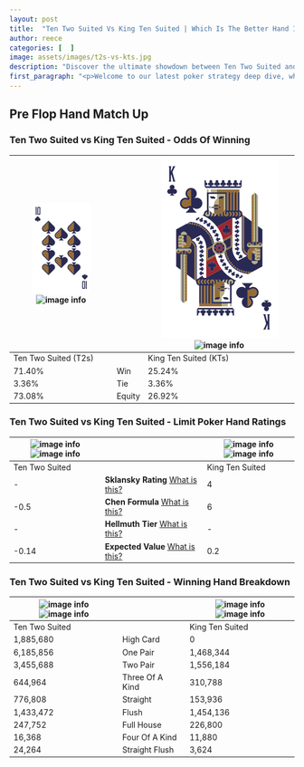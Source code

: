 ```yaml
---
layout: post
title:  "Ten Two Suited Vs King Ten Suited | Which Is The Better Hand In Poker? A Complete Guide"
author: reece
categories: [  ]
image: assets/images/t2s-vs-kts.jpg
description: "Discover the ultimate showdown between Ten Two Suited and King Ten Suited in poker! Uncover the odds, strategies, and scenarios where one hand triumphs over the other. Get ready to up your poker game with this thrilling analysis."
first_paragraph: "<p>Welcome to our latest poker strategy deep dive, where we're pitting two distinct hands against each other in a high-stakes showdown: Ten Two Suited vs King Ten Suited.</p><p>In the dynamic world of poker, every decision counts, and knowing which hand holds the upper hand is key to your success at the table.</p><p>In this article, we'll dissect these two hands, explore the scenarios where one dominates the other, and equip you with the knowledge to make strategic choices that can tip the odds in your favor.</p><p>Get ready to unravel the intriguing dynamics of these poker hands and elevate your game to new heights.</p>"
---
```




[comment]: # (sp0)

## Pre Flop Hand Match Up

<div class="table hand-ratings" markdown="1"> 



### Ten Two Suited vs King Ten Suited - Odds Of Winning


    
| ![image info](assets/images/hand1/T.png) ![image info](assets/images/hand1/2s.png) |  | ![image info](assets/images/hand2/K.png) ![image info](assets/images/hand2/ts.png) |
| -------- | -------- | -------- |
| Ten Two Suited (T2s) |  | King Ten Suited (KTs) |
| 71.40% | Win | 25.24% |
| 3.36% | Tie | 3.36% |
| 73.08% | Equity | 26.92% |




[comment]: # (sp1)



### Ten Two Suited vs King Ten Suited - Limit Poker Hand Ratings


    
| ![image info](https://www.riverpairs.com/assets/images/hand1/T.png) ![image info](https://www.riverpairs.com/assets/images/hand1/2s.png) |  | ![image info](https://www.riverpairs.com/assets/images/hand2/K.png) ![image info](https://www.riverpairs.com/assets/images/hand2/ts.png) |
| -------- | -------- | -------- |
| Ten Two Suited |  | King Ten Suited |
| - | **Sklansky Rating** [What is this?](/sklansky-rating-explained) | 4 |
| -0.5 | **Chen Formula** [What is this?](/chen-formula-explained) | 6 |
| - | **Hellmuth Tier** [What is this?](/Hellmuth-tier-explained) | - |
| -0.14 | **Expected Value** [What is this?](/expected-value-explained) | 0.2 |




[comment]: # (sp2)



### Ten Two Suited vs King Ten Suited - Winning Hand Breakdown


    
| ![image info](https://www.riverpairs.com/assets/images/hand1/T.png) ![image info](https://www.riverpairs.com/assets/images/hand1/2s.png) |  | ![image info](https://www.riverpairs.com/assets/images/hand2/K.png) ![image info](https://www.riverpairs.com/assets/images/hand2/ts.png) |
| -------- | -------- | -------- |
| Ten Two Suited |  | King Ten Suited |
| 1,885,680 | High Card | 0 |
| 6,185,856 | One Pair | 1,468,344 |
| 3,455,688 | Two Pair | 1,556,184 |
| 644,964 | Three Of A Kind | 310,788 |
| 776,808 | Straight | 153,936 |
| 1,433,472 | Flush | 1,454,136 |
| 247,752 | Full House | 226,800 |
| 16,368 | Four Of A Kind | 11,880 |
| 24,264 | Straight Flush | 3,624 |




[comment]: # (sp3)



</div>

[comment]: # (sp4)



[comment]: # (sp5)

